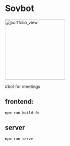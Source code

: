 # Sovbot

<img width="200" alt="portfolio_view" src="https://previews.123rf.com/images/jpgon/jpgon1504/jpgon150400439/38546395-illustration-of-a-shield-icon-with-a-cigarette.jpg">

#bot for meetings

## frontend:
`npm run build-fe`

## server
`npm run serve`

